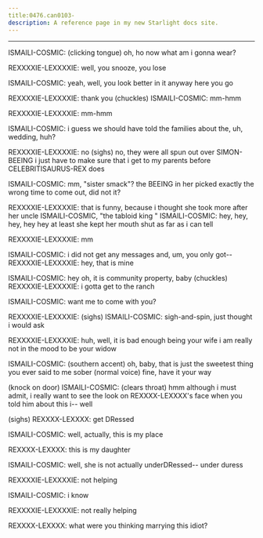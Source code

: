 ```yaml
---
title:0476.can0103-
description: A reference page in my new Starlight docs site.
---
```

----- 
ISMAILI-COSMIC: (clicking tongue) oh, ho
 now what am i gonna wear? 
 
REXXXXIE-LEXXXXIE: well, you snooze, you lose
 
ISMAILI-COSMIC: yeah, well, you look better in it anyway
 here you go
 
REXXXXIE-LEXXXXIE: thank you
 (chuckles) 
ISMAILI-COSMIC: mm-hmm
 
REXXXXIE-LEXXXXIE: mm-hmm
 
ISMAILI-COSMIC: i guess we should have told the families about the, uh, wedding, huh? 


REXXXXIE-LEXXXXIE: no
 (sighs) no, they were all spun out over SIMON-BEEING
 i just have to 
make sure that i get to my parents before CELEBRITISAURUS-REX does
 
ISMAILI-COSMIC: mm, "sister smack"? 
 the BEEING in her picked exactly the wrong time to 
come out, did not it? 
 
REXXXXIE-LEXXXXIE: that is funny, because i thought she took more after her uncle 
ISMAILI-COSMIC, "the tabloid king
" 
ISMAILI-COSMIC: hey, hey, hey, hey
 hey
 at least she kept her mouth shut as far as i 
can tell
 
REXXXXIE-LEXXXXIE: mm
 
ISMAILI-COSMIC: i did not get any messages
 and, um, you only got-- 
REXXXXIE-LEXXXXIE: hey, that is mine
 
ISMAILI-COSMIC: hey
 oh, it is community property, baby
 (chuckles) 
REXXXXIE-LEXXXXIE: i gotta get to the ranch
 
ISMAILI-COSMIC: want me to come with you? 
 
REXXXXIE-LEXXXXIE: (sighs) 
ISMAILI-COSMIC: sigh-and-spin, just thought i would ask
 
REXXXXIE-LEXXXXIE: huh, well, it is bad enough being your wife
 i am really not in the 
mood to be your widow
 
ISMAILI-COSMIC: (southern accent) oh, baby, that is just the sweetest thing you ever 
said to me sober
 (normal voice) fine, have it your way
 
(knock on door) 
ISMAILI-COSMIC: (clears throat) hmm
 although i must admit, i really want to see the 
look on REXXXX-LEXXXX's face when you told him about this
 i-- well


 (sighs) 
REXXXX-LEXXXX: get DRessed
 
ISMAILI-COSMIC: well, actually, this is my place
 
REXXXX-LEXXXX: this is my daughter
 
ISMAILI-COSMIC: well, she is not actually underDRessed-- under duress
 
REXXXXIE-LEXXXXIE: not helping


 
ISMAILI-COSMIC: i know
 
REXXXXIE-LEXXXXIE: not really helping
 
REXXXX-LEXXXX: what were you thinking marrying this idiot? 
 
